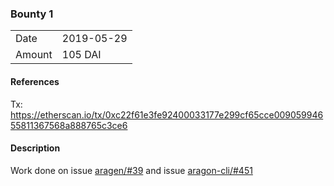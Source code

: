 ### Bounty 1

|        |            |
| ------ | ---------- |
| Date   | 2019-05-29 |
| Amount | 105 DAI    |

#### References

Tx: <https://etherscan.io/tx/0xc22f61e3fe92400033177e299cf65cce00905994655811367568a888765c3ce6>

#### Description

Work done on issue [aragen/#39](https://github.com/aragon/aragen/issues/39) and issue [aragon-cli/#451](https://github.com/aragon/aragon-cli/issues/451)
